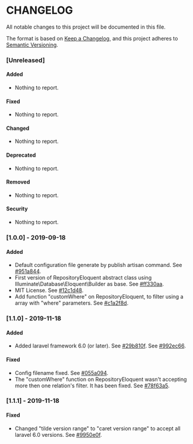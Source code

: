 CHANGELOG
=========
All notable changes to this project will be documented in this file.

The format is based on [Keep a Changelog](https://keepachangelog.com/en/1.0.0/),
and this project adheres to [Semantic Versioning](https://semver.org/spec/v2.0.0.html).

### [Unreleased]
#### Added
- Nothing to report.
  
#### Fixed
- Nothing to report.

#### Changed
- Nothing to report.

#### Deprecated
- Nothing to report.

#### Removed
- Nothing to report.

#### Security
- Nothing to report.

### [1.0.0] - 2019-09-18
#### Added
- Default configuration file generate by publish artisan command.
  See [#951a844](https://github.com/tbitencourt/laravel-repository-eloquent/commit/951a8445b018ef54b46b34f4bb316e840e92971c).
- First version of RepositoryEloquent abstract class using Illuminate\Database\Eloquent\Builder as base.
  See [#ff330aa](https://github.com/tbitencourt/laravel-repository-eloquent/commit/ff330aac6f189ae7cacd27d748f3409209bbf8c7).
- MIT License.
  See [#12c1d48](https://github.com/tbitencourt/laravel-repository-eloquent/commit/12c1d48ed736a5e830778530d9e6a408b6397550).
- Add function "customWhere" on RepositoryEloquent, to filter using a array with "where" parameters.
  See [#c1a2f8d](https://github.com/tbitencourt/laravel-repository-eloquent/commit/c1a2f8d3dcf729acdaf92a94440a4f2a9f4efd0e).

### [1.1.0] - 2019-11-18
#### Added
- Added laravel framework 6.0 (or later).
  See [#29b810f](https://github.com/tbitencourt/laravel-repository-eloquent/commit/29b810fadd3a1b59372080dc346ba68c8736f509).
  See [#992ec66](https://github.com/tbitencourt/laravel-repository-eloquent/commit/992ec66b4c78864e7bf73b345440cb6b8101a6ea).

#### Fixed
- Config filename fixed.
  See [#055a094](https://github.com/tbitencourt/laravel-repository-eloquent/commit/055a0941f35cd9a3b1ff79e5351d33ed1e5eba06).
- The "customWhere" function on RepositoryEloquent wasn't accepting more then one relation's filter. It has been fixed.
  See [#78f63a5](https://github.com/tbitencourt/laravel-repository-eloquent/commit/78f63a55f4d87c12579afdd7f631cd14c48cc016).

### [1.1.1] - 2019-11-18
#### Fixed
- Changed "tilde version range" to "caret version range" to accept all laravel 6.0 versions.
  See [#9950e0f](https://github.com/tbitencourt/laravel-repository-eloquent/commit/9950e0f53fb5070985615bd1bfd854e2e0d1830d).
